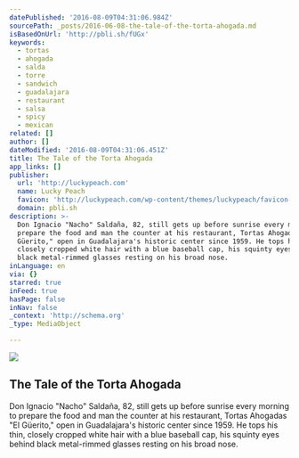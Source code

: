 ```yaml
---
datePublished: '2016-08-09T04:31:06.984Z'
sourcePath: _posts/2016-06-08-the-tale-of-the-torta-ahogada.md
isBasedOnUrl: 'http://pbli.sh/fUGx'
keywords:
  - tortas
  - ahogada
  - salda
  - torre
  - sandwich
  - guadalajara
  - restaurant
  - salsa
  - spicy
  - mexican
related: []
author: []
dateModified: '2016-08-09T04:31:06.451Z'
title: The Tale of the Torta Ahogada
app_links: []
publisher:
  url: 'http://luckypeach.com'
  name: Lucky Peach
  favicon: 'http://luckypeach.com/wp-content/themes/luckypeach/favicon-16x16.png'
  domain: pbli.sh
description: >-
  Don Ignacio "Nacho" Saldaña, 82, still gets up before sunrise every morning to
  prepare the food and man the counter at his restaurant, Tortas Ahogadas "El
  Güerito," open in Guadalajara's historic center since 1959. He tops his thin,
  closely cropped white hair with a blue baseball cap, his squinty eyes behind
  black metal-rimmed glasses resting on his broad nose.
inLanguage: en
via: {}
starred: true
inFeed: true
hasPage: false
inNav: false
_context: 'http://schema.org'
_type: MediaObject

---
```

<article style=""><img src="https://s3-us-west-2.amazonaws.com/the-grid-img/p/182850cec0e4f0612aa21583fcd9c38fd216057f.jpg" /><h1>The Tale of the Torta Ahogada</h1><p>Don Ignacio "Nacho" Saldaña, 82, still gets up before sunrise every morning to prepare the food and man the counter at his restaurant, Tortas Ahogadas "El Güerito," open in Guadalajara's historic center since 1959. He tops his thin, closely cropped white hair with a blue baseball cap, his squinty eyes behind black metal-rimmed glasses resting on his broad nose.</p></article>
